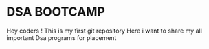 # DSA BOOTCAMP
Hey coders ! This is my first git repository 
Here i want to share my all important Dsa programs for placement
